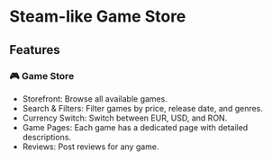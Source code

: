 #  Steam-like Game Store
## Features
###  🎮 Game Store
-  Storefront: Browse all available games.
-  Search & Filters: Filter games by price, release date, and genres.
-  Currency Switch: Switch between EUR, USD, and RON.
-  Game Pages: Each game has a dedicated page with detailed descriptions.
-  Reviews: Post reviews for any game.
